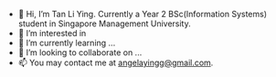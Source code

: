 - 👋 Hi, I’m Tan Li Ying. Currently a Year 2 BSc(Information Systems) student in Singapore Management University.
- 👀 I’m interested in 
- 🌱 I’m currently learning ...
- 💞️ I’m looking to collaborate on ...
- 📫 You may contact me at angelayingg@gmail.com.

<!---
angelayingg/angelayingg is a ✨ special ✨ repository because its `README.md` (this file) appears on your GitHub profile.
You can click the Preview link to take a look at your changes.
--->
